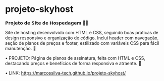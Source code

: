 # projeto-skyhost

𝗣𝗿𝗼𝗷𝗲𝘁𝗼 𝗱𝗲 𝗦𝗶𝘁𝗲 𝗱𝗲 𝗛𝗼𝘀𝗽𝗲𝗱𝗮𝗴𝗲𝗺 👨‍💻

Site de hosting desenvolvido com HTML e CSS, seguindo boas práticas de design responsivo e organização de código. Inclui header com navegação, seção de planos de preços e footer, estilizado com variáveis CSS para fácil manutenção. 📃

• PROJETO: Página de planos de assinatura, feita com HTML e CSS, destacando preços e benefícios de forma responsiva e atraente. 📃

• LINK: https://marcossilva-tech.github.io/projeto-skyhost/

